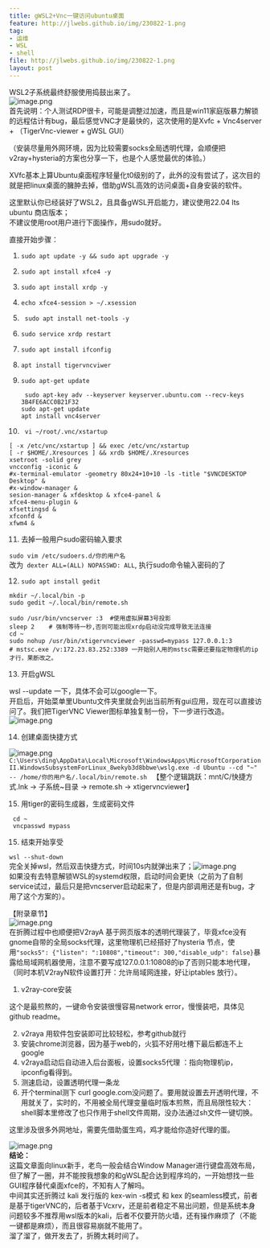 ```yaml
---
title: gWSL2+Vnc一键访问ubuntu桌面
feature: http://jlwebs.github.io/img/230822-1.png
tag:
- 运维
- WSL
- shell
file: http://jlwebs.github.io/img/230822-1.png
layout: post
---
```


WSL2子系统最终舒服使用捣鼓出来了。<br />![image.png](http://jlwebs.github.io/img/230822-1.png)<br />首先说明：个人测试RDP很卡，可能是调整过加速，而且是win11家庭版暴力解锁的远程估计有bug，最后感觉VNC才是最快的，这次使用的是Xvfc + Vnc4server + （TigerVnc-viewer + gWSL GUI）

（安装尽量用外网环境，因为比较需要socks全局透明代理，会顺便把v2ray+hysteria的方案也分享一下，也是个人感觉最优的体验。）

XVfc基本上算Ubuntu桌面程序轻量化t0级别的了，此外的没有尝试了，这次目的就是把linux桌面的臃肿去掉，借助gWSL高效的访问桌面+自身安装的软件。

这里默认你已经装好了WSL2，且具备gWSL开启能力，建议使用22.04 lts ubuntu 商店版本；<br />不建议使用root用户进行下面操作，用sudo就好。

直接开始步骤：

1. ` sudo apt update -y && sudo apt upgrade -y `
2. ` sudo apt install xfce4 -y `
3.  ` sudo apt install xrdp -y `
4.  ` echo xfce4-session > ~/.xsession `
5.  ` sudo apt install net-tools -y`
6.  ` sudo service xrdp restart `
7.  ` sudo apt install ifconfig `
8.  ` apt install tigervncviwer `
9.  ` sudo apt-get update `

   	` sudo apt-key adv --keyserver keyserver.ubuntu.com --recv-keys 3B4FE6ACC0B21F32`<br />      	` sudo apt-get update `<br /> ` apt install vnc4server `

10.  ` vi ~/root/.vnc/xstartup`
```
[ -x /etc/vnc/xstartup ] && exec /etc/vnc/xstartup
[ -r $HOME/.Xresources ] && xrdb $HOME/.Xresources
xsetroot -solid grey
vncconfig -iconic &
#x-terminal-emulator -geometry 80x24+10+10 -ls -title "$VNCDESKTOP Desktop" &
#x-window-manager &
sesion-manager & xfdesktop & xfce4-panel &
xfce4-menu-plugin &
xfsettingsd &
xfconfd &
xfwm4 &
```

11. 去掉一般用户sudo密码输入要求

` sudo vim /etc/sudoers.d/你的用户名 `<br /> 改为` dexter ALL=(ALL) NOPASSWD: ALL`, 执行sudo命令输入密码的了

12. `sudo apt install gedit`

 `mkdir ~/.local/bin -p `<br /> `sudo gedit ~/.local/bin/remote.sh `
```
sudo /usr/bin/vncserver :3  #使用虚拟屏幕3号投影
sleep 2    # 强制等待一秒,否则可能出现xrdp启动没完成导致无法连接
cd ~
sudo nohup /usr/bin/xtigervncviewer -passwd=mypass 127.0.0.1:3 
# mstsc.exe /v:172.23.83.252:3389 一开始别人用的mstsc需要还要指定物理机的ip才行，果断改之。
```

13. 开启gWSL

wsl --update 一下，具体不会可以google一下。<br />开启后，开始菜单里Ubuntu文件夹里就会列出当前所有gui应用，现在可以直接访问了。我们把TigerVNC Viewer图标单独复制一份，下一步进行改造。<br />![image.png](http://jlwebs.github.io/img/230822-2.png)

14. 创建桌面快捷方式

![image.png](http://jlwebs.github.io/img/230822-3.png)<br />`C:\Users\ding\AppData\Local\Microsoft\WindowsApps\MicrosoftCorporationII.WindowsSubsystemForLinux_8wekyb3d8bbwe\wslg.exe -d Ubuntu --cd "~" -- /home/你的用户名/.local/bin/remote.sh ` 【整个逻辑跳跃：mnt/C/快捷方式.lnk  → 子系统~目录 → remote.sh → xtigervncviewer】

15. 用tiger的密码生成器，生成密码文件

` cd ~`<br />` vncpasswd mypass`

15. 结束开始享受

`wsl --shut-down`<br />完全关掉wsl，然后双击快捷方式，时间10s内就弹出来了；![image.png](http://jlwebs.github.io/img/230822-4.png)<br />如果没有去特意解锁WSL的systemd权限，启动时间会更快（之前为了自制service试过，最后只是把vncserver启动起来了，但是内部调用还是有bug，才用了这个方案的）。

【附录章节】 <br />![image.png](http://jlwebs.github.io/img/230822-5.png)<br />在折腾过程中也顺便把V2rayA 基于网页版本的透明代理装了，毕竟xfce没有gnome自带的全局socks代理，这里物理机已经搭好了hysteria 节点，使用`"socks5": {"listen": ":10808","timeout": 300,"disable_udp": false}`暴露给局域网机器使用，注意不要写成127.0.0.1:10808的ip了否则只能本地代理，（同时本机V2rayN软件设置打开：允许局域网连接，好让iptables 放行）。

1. v2ray-core安装

这个是最煎熬的，一键命令安装很慢容易network error，慢慢装吧，具体见github readme。

2. v2raya 用软件包安装即可比较轻松，参考github就行
3. 安装chrome浏览器，因为基于web的，火狐不好用吐槽下最后都连不上google
4. v2raya启动后自动进入后台面板，设置socks5代理 ：指向物理机ip，ipconfig看得到。
5. 测速启动，设置透明代理一条龙
6. 开个terminal测下 curl google.com没问题了。要用就设置去开透明代理，不用就关了，实时的，不用被全局代理变量临时版本煎熬，而且局限性较大：shell脚本里修改了也只作用于shell文件周期，没办法通过sh文件一键切换。

这里涉及很多外网地址，需要先借助蛋生鸡，鸡才能给你造好代理的蛋。

![image.png](http://jlwebs.github.io/img/230822-6.png)<br />**结论：**<br />这篇文章面向linux新手，老鸟一般会结合Window Manager进行键盘高效布局，但了解了一圈，并不能按我想象的和gWSL配合达到程序坞的，一开始想找一些GUI程序替代桌面xfce的，不知有人了解吗。<br />中间其实还折腾过 kali 发行版的 kex-win -s模式 和 kex 的seamless模式，前者是基于tigerVNC的，后者基于Vcxrv，还是前者稳定不易出问题，但是系统本身问题较多不推荐用wsl版本的kali，后者不仅要开防火墙，还有操作麻烦了（不能一键都是麻烦），而且很容易崩就不能用了。<br />溜了溜了，做开发去了，折腾太耗时间了。
